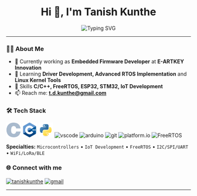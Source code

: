 <h1 align="center">Hi 👋, I'm Tanish Kunthe</h1>
<p align="center">
  <img src="https://readme-typing-svg.herokuapp.com?font=Fira+Code&pause=1000&color=36BCF7&center=true&width=500&lines=Embedded+Software+Engineer;IoT+Solutions;Microcontroller+Programmer;Embedded+Firmware+Developer" alt="Typing SVG" />
</p>

---

### 👨‍💻 About Me

- 🔭 Currently working as **Embedded Firmware Developer** at **E-ARTKEY Innovation**
- 🌱 Learning **Driver Development, Advanced RTOS Implementation** and **Linux Kernel Tools**
- 💬 Skills **C/C++, FreeRTOS, ESP32, STM32, IoT Development**
- 📫 Reach me: **t.d.kunthe@gmail.com**

### 🛠️ Tech Stack

<p align="left"> 
  <img src="https://raw.githubusercontent.com/devicons/devicon/master/icons/c/c-original.svg" alt="c" width="40" height="40"/> 
  <img src="https://raw.githubusercontent.com/devicons/devicon/master/icons/cplusplus/cplusplus-original.svg" alt="cplusplus" width="40" height="40"/> 
  <img src="https://raw.githubusercontent.com/devicons/devicon/master/icons/python/python-original.svg" alt="python" width="40" height="40"/>
  <img src="https://cdn.jsdelivr.net/gh/devicons/devicon/icons/vscode/vscode-original.svg" alt="vscode" width="40" height="40"/>
  <img src="https://cdn.jsdelivr.net/gh/devicons/devicon/icons/arduino/arduino-original.svg" alt="arduino" width="40" height="40"/>
  <img src="https://cdn.jsdelivr.net/gh/devicons/devicon/icons/git/git-original.svg" alt="git" width="40" height="40"/>
  <img src="https://upload.wikimedia.org/wikipedia/commons/c/cd/PlatformIO_logo.svg" alt="platform.io" width="40" height="40"/>
  <img src="https://upload.wikimedia.org/wikipedia/commons/3/3e/FreeRTOS_logo_2005.svg" alt="FreeRTOS" width="60" height="40"/>
</p>

**Specialties:** `Microcontrollers` • `IoT Development` • `FreeRTOS` • `I2C/SPI/UART` • `WiFi/LoRa/BLE`

### 🌐 Connect with me

<p align="left">
<a href="https://linkedin.com/in/tanishkunthe" target="blank"><img align="center" src="https://raw.githubusercontent.com/rahuldkjain/github-profile-readme-generator/master/src/images/icons/Social/linked-in-alt.svg" alt="tanishkunthe" height="30" width="40" /></a>
<a href="mailto:t.d.kunthe@gmail.com"><img align="center" src="https://upload.wikimedia.org/wikipedia/commons/thumb/7/7e/Gmail_icon_%282020%29.svg/250px-Gmail_icon_%282020%29.svg.png" alt="gmail" height="30" width="40" /></a>
</p>

---

